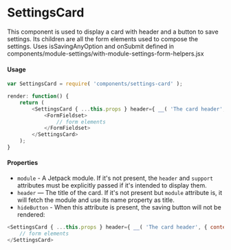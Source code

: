 SettingsCard
=========

This component is used to display a card with header and a button to save settings.
Its children are all the form elements used to compose the settings.
Uses isSavingAnyOption and onSubmit defined in components/module-settings/with-module-settings-form-helpers.jsx

#### Usage

```js
var SettingsCard = require( 'components/settings-card' );

render: function() {
	return (
		<SettingsCard { ...this.props } header={ __( 'The card header', { context: 'Settings header' } ) }>
			<FormFieldset>
				// form elements
			</FormFieldset>
		</SettingsCard>
	);
}
```

#### Properties

* `module` - A Jetpack module. If it's not present, the `header` and `support` attributes must be explicitly passed if it's intended to display them.
* `header` — The title of the card. If it's not present but `module` attribute is, it will fetch the module and use its name property as title.
* `hideButton` - When this attribute is present, the saving button will not be rendered:
```js
<SettingsCard { ...this.props } header={ __( 'The card header', { context: 'Settings header' } ) } hideButton>
	// form elements
</SettingsCard>
```